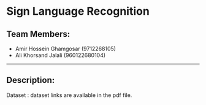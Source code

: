 # Sign Language Recognition

## Team Members:
- Amir Hossein Ghamgosar (9712268105)
- Ali Khorsand Jalali (960122680104)
------------

## Description:
Dataset : dataset links are available in the pdf file.


